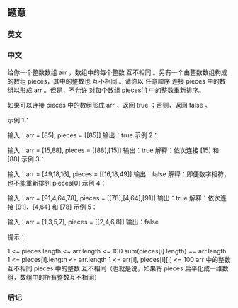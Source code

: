 ## 题意

### 英文

### 中文

给你一个整数数组 arr ，数组中的每个整数 互不相同 。另有一个由整数数组构成的数组 pieces，其中的整数也 互不相同 。请你以 任意顺序 连接 pieces 中的数组以形成 arr 。但是，不允许 对每个数组 pieces[i] 中的整数重新排序。

如果可以连接 pieces 中的数组形成 arr ，返回 true ；否则，返回 false 。

 

示例 1：

输入：arr = [85], pieces = [[85]]
输出：true
示例 2：

输入：arr = [15,88], pieces = [[88],[15]]
输出：true
解释：依次连接 [15] 和 [88]
示例 3：

输入：arr = [49,18,16], pieces = [[16,18,49]]
输出：false
解释：即便数字相符，也不能重新排列 pieces[0]
示例 4：

输入：arr = [91,4,64,78], pieces = [[78],[4,64],[91]]
输出：true
解释：依次连接 [91]、[4,64] 和 [78]
示例 5：

输入：arr = [1,3,5,7], pieces = [[2,4,6,8]]
输出：false
 

提示：

1 <= pieces.length <= arr.length <= 100
sum(pieces[i].length) == arr.length
1 <= pieces[i].length <= arr.length
1 <= arr[i], pieces[i][j] <= 100
arr 中的整数 互不相同
pieces 中的整数 互不相同（也就是说，如果将 pieces 扁平化成一维数组，数组中的所有整数互不相同）

### 后记